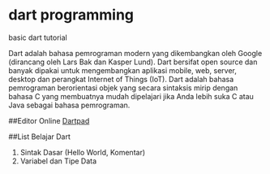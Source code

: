 # dart programming
basic dart tutorial

Dart adalah bahasa pemrograman modern yang dikembangkan oleh Google (dirancang oleh Lars Bak dan Kasper Lund). Dart bersifat open source dan banyak dipakai untuk mengembangkan aplikasi mobile, web, server, desktop dan perangkat Internet of Things (IoT). Dart adalah bahasa pemrograman berorientasi objek yang secara sintaksis mirip dengan bahasa C yang membuatnya mudah dipelajari jika Anda lebih suka C atau Java sebagai bahasa pemrograman.

##Editor Online
[Dartpad](https://dartpad.dartlang.org/)

##List Belajar Dart
1. Sintak Dasar (Hello World, Komentar)
2. Variabel dan Tipe Data
